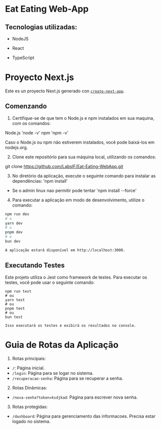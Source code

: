 # Eat Eating Web-App

## Tecnologias utilizadas:

- <p>NodeJS</p>
- <p>React</p>
- <p>TypeScript</p>

# Proyecto Next.js

Este es un proyecto Next.js generado con [`create-next-app`](https://github.com/vercel/next.js/tree/canary/packages/create-next-app).

## Comenzando

1. Certifique-se de que tem o Node.js e npm instalados em sua maquina, com os comandos:

Node.js 'node -v'
npm 'npm -v'

Caso o Node.js ou npm não estiverem instalados, você pode baixá-los em nodejs.org.

2. Clone este repositório para sua máquina local, utilizando os comandos:

git clone https://github.com/LabsIF/Eat-Eating-WebApp.git

3. No diretório da aplicação, execute o seguinte comando para instalar as dependências: 'npm install'

- Se o admin linux nao permitir pode tentar 'npm install --force'

4. Para executar a aplicação em modo de desenvolvimento, utilize o comando:

```bash
npm run dev
# o
yarn dev
# o
pnpm dev
# o
bun dev

A aplicação estará disponível em http://localhost:3000.
```

## Executando Testes

Este projeto utiliza o Jest como framework de testes. Para executar os testes, você pode usar o seguinte comando:

```
npm run test
# ou
yarn test
# ou
pnpm test
# ou
bun test

Isso executará os testes e exibirá os resultados no console.
```
# Guia de Rotas da Aplicação

1. Rotas principais:
- `/`: Página inicial.
- `/login`: Página para se logar no sistema.
- `/recuperacao-senha`: Página para se recuperar a senha.

2. Rotas Dinâmicas:
- `/nova-senha?token=ksdjkad`: Página para escrever nova senha.

3. Rotas protegidas:
- `/dashboard`: Página para gerenciamento das informacoes. Precisa estar logado no sistema.
